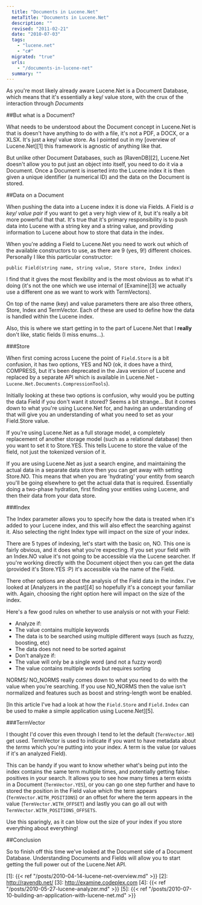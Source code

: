 ```yaml
---
  title: "Documents in Lucene.Net"
  metaTitle: "Documents in Lucene.Net"
  description: ""
  revised: "2011-02-21"
  date: "2010-07-03"
  tags: 
    - "lucene.net"
    - "c#"
  migrated: "true"
  urls: 
    - "/documents-in-lucene-net"
  summary: ""
---
```

As you're most likely already aware Lucene.Net is a Document Database, which means that it's essentially a key/ value store, with the crux of the interaction through *Documents*

##But what is a Document?

What needs to be understood about the Document concept in Lucene.Net is that is doesn't have anything to do with a file, it's not a PDF, a DOCX, or a XLSX. It's just a key/ value store. As I pointed out in my [overview of Lucene.Net][1] this framework is agnostic of anything like that.

But unlike other Document Databases, such as [RavenDB][2], Lucene.Net doesn't allow you to put just an object into itself, you need to do it via a Document. Once a Document is inserted into the Lucene index it is then given a unique identifier (a numerical ID) and the data on the Document is stored.

##Data on a Document

When pushing the data into a Lucene index it is done via Fields. A Field is *a key/ value pair* if you want to get a very high view of it, but it's really a bit more powerful that that. It's true that it's primary responsibility is to push data into Lucene with a string key and a string value, and providing information to Lucene about how to store that data in the index.

When you're adding a Field to Lucene.Net you need to work out which of the available constructors to use, as there are 9 (yes, 9!) different choices. Personally I like this particular constructor:

	public Field(string name, string value, Store store, Index index)

I find that it gives the most flexibility and is the most obvious as to what it's doing (it's not the one which we use internal of [Examine][3] we actually use a different one as we want to work with TermVectors).

On top of the name (key) and value parameters there are also three others, Store, Index and TermVector. Each of these are used to define how the data is handled within the Lucene index.

Also, this is where we start getting in to the part of Lucene.Net that I **really** don't like, static fields (I miss enums...).

###Store

When first coming across Lucene the point of `Field.Store` is a bit confusion, it has two options, YES and NO (ok, it does have a third, COMPRESS, but it's been deprecated in the Java version of Lucene and replaced by a separate API which is available in Lucene.Net - `Lucene.Net.Documents.CompressionTools`).

Initially looking at these two options is confusion, why would you be putting the data Field if you don't want it stored? Seems a bit strange... But it comes down to what you're using Lucene.Net for, and having an understanding of that will give you an understanding of what you need to set as your Field.Store value.

If you're using Lucene.Net as a full storage model, a completely replacement of another storage model (such as a relational database) then you want to set it to Store.YES. This tells Lucene to store the value of the field, not just the tokenized version of it.

If you are using Lucene.Net as just a search engine, and maintaining the actual data in a separate data store then you can get away with setting Store.NO. This means that when you are 'hydrating' your entity from search you'll be going elsewhere to get the actual data that is required. Essentially doing a two-phase hydration, first finding your entities using Lucene, and then their data from your data store.

###Index

The Index parameter allows you to specify how the data is treated when it's added to your Lucene index, and this will also effect the searching against it. Also selecting the right Index type will impact on the size of your index.

There are 5 types of indexing, let's start with the basic on, NO. This one is fairly obvious, and it does what you're expecting. If you set your field with an Index.NO value it's not going to be accessible via the Lucene searcher. If you're working directly with the Document object then you can get the data (provided it's Store.YES :P) it's accessible via the name of the Field.

There other options are about the analysis of the Field data in the index. I've looked at [Analyzers in the past][4] so hopefully it's a concept your familiar with. Again, choosing the right option here will impact on the size of the index.

Here's a few good rules on whether to use analysis or not with your Field:

 * Analyze if:
  * The value contains multiple keywords
  * The data is to be searched using multiple different ways (such as fuzzy, boosting, etc)
  * The data does not need to be sorted against
 * Don't analyze if:
  * The value will only be a single word (and not a fuzzy word)
  * The value contains multiple words but requires sorting

NORMS/ NO_NORMS really comes down to what you need to do with the value when you're searching. If you use NO_NORMS then the value isn't normalized and features such as boost and string-length wont be enabled.

[In this article I've had a look at how the `Field.Store` and `Field.Index` can be used to make a simple application using Lucene.Net][5].

###TermVector

I thought I'd cover this even through I tend to let the default (`TermVector.NO`) get used. TermVector is used to indicate if you want to have metadata about the *terms* which you're putting into your index. A term is the value (or values if it's an analyzed Field).

This can be handy if you want to know whether what's being put into the index contains the same term multiple times, and potentially getting false-positives in your search. It allows you to see how many times a term exists in a Document (`TermVector.YES`), or you can go one step further and have to stored the position in the Field value which the term appears (`TermVector.WITH_POSITIONS`) or an offset for where the term appears in the value (`TermVector.WITH_OFFSET`) and lastly you can go all out with `TermVector.WITH_POSITIONS_OFFSETS`.

Use this sparingly, as it can blow out the size of your index if you store everything about everything!

##Conclusion

So to finish off this time we've looked at the Document side of a Document Database. Understanding Documents and Fields will allow you to start getting the full power out of the Lucene.Net API.


  [1]: {{< ref "/posts/2010-04-14-lucene-net-overview.md" >}}
  [2]: http://ravendb.net/
  [3]: http://examine.codeplex.com
  [4]: {{< ref "/posts/2010-05-27-lucene-analyzer.md" >}}
  [5]: {{< ref "/posts/2010-07-10-building-an-application-with-lucene-net.md" >}}